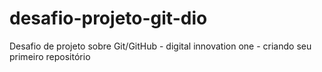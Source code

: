 # desafio-projeto-git-dio
Desafio de projeto sobre Git/GitHub - digital innovation one - criando seu primeiro repositório
